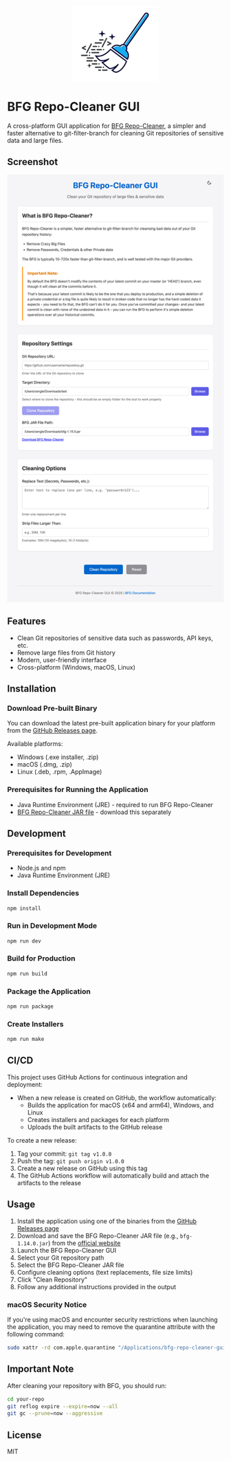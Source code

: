 <div align="Center">
  <img src="assets/bfg-cleaner-gui-icon.png" alt="BFG Repo-Cleaner GUI Logo" width="200">
</div>

# BFG Repo-Cleaner GUI

A cross-platform GUI application for [BFG Repo-Cleaner](https://rtyley.github.io/bfg-repo-cleaner/), a simpler and faster alternative to git-filter-branch for cleaning Git repositories of sensitive data and large files.

## Screenshot

<div align="Center">
  <img src="assets/screenshot.png" alt="BFG Repo-Cleaner GUI Screenshot" width="800">
</div>

## Features

- Clean Git repositories of sensitive data such as passwords, API keys, etc.
- Remove large files from Git history
- Modern, user-friendly interface
- Cross-platform (Windows, macOS, Linux)

## Installation

### Download Pre-built Binary

You can download the latest pre-built application binary for your platform from the [GitHub Releases page](https://github.com/[your-username]/bfg-repo-cleaner-gui/releases/latest).

Available platforms:
- Windows (.exe installer, .zip)
- macOS (.dmg, .zip)
- Linux (.deb, .rpm, .AppImage)

### Prerequisites for Running the Application

- Java Runtime Environment (JRE) - required to run BFG Repo-Cleaner
- [BFG Repo-Cleaner JAR file](https://rtyley.github.io/bfg-repo-cleaner/) - download this separately

## Development

### Prerequisites for Development

- Node.js and npm
- Java Runtime Environment (JRE)

### Install Dependencies

```bash
npm install
```

### Run in Development Mode

```bash
npm run dev
```

### Build for Production

```bash
npm run build
```

### Package the Application

```bash
npm run package
```

### Create Installers

```bash
npm run make
```

## CI/CD

This project uses GitHub Actions for continuous integration and deployment:

- When a new release is created on GitHub, the workflow automatically:
  - Builds the application for macOS (x64 and arm64), Windows, and Linux
  - Creates installers and packages for each platform
  - Uploads the built artifacts to the GitHub release

To create a new release:

1. Tag your commit: `git tag v1.0.0`
2. Push the tag: `git push origin v1.0.0`
3. Create a new release on GitHub using this tag
4. The GitHub Actions workflow will automatically build and attach the artifacts to the release

## Usage

1. Install the application using one of the binaries from the [GitHub Releases page](https://github.com/[your-username]/bfg-repo-cleaner-gui/releases/latest)
2. Download and save the BFG Repo-Cleaner JAR file (e.g., `bfg-1.14.0.jar`) from the [official website](https://rtyley.github.io/bfg-repo-cleaner/)
3. Launch the BFG Repo-Cleaner GUI
4. Select your Git repository path
5. Select the BFG Repo-Cleaner JAR file
6. Configure cleaning options (text replacements, file size limits)
7. Click "Clean Repository"
8. Follow any additional instructions provided in the output

### macOS Security Notice

If you're using macOS and encounter security restrictions when launching the application, you may need to remove the quarantine attribute with the following command:

```bash
sudo xattr -rd com.apple.quarantine "/Applications/bfg-repo-cleaner-gui.app"
```

## Important Note

After cleaning your repository with BFG, you should run:

```bash
cd your-repo
git reflog expire --expire=now --all
git gc --prune=now --aggressive
```

## License

MIT
